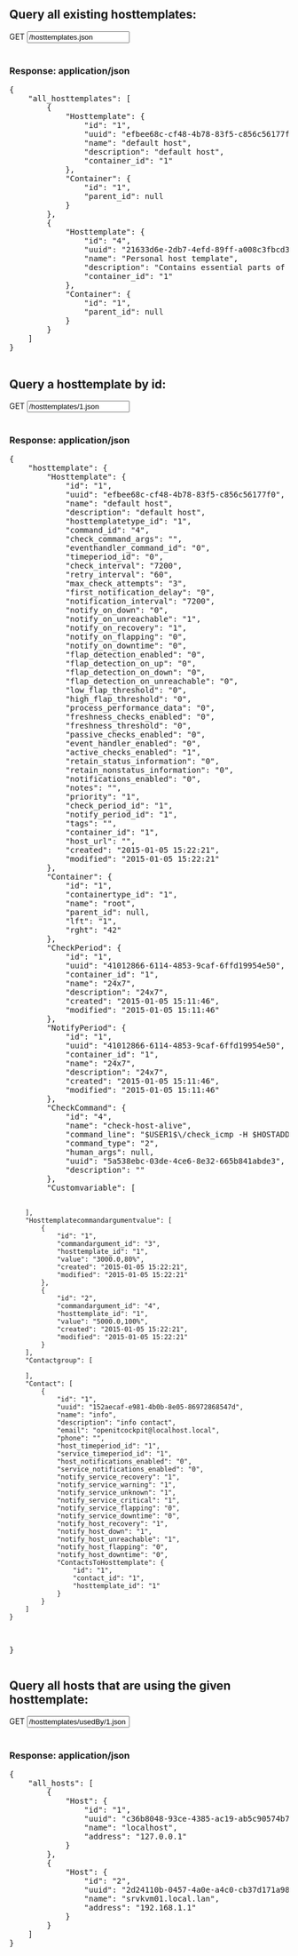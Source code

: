 ## Query all existing hosttemplates:

<div class="input-group">
	<span class="input-group-addon bg-color-green txt-color-white">GET</span>
	<input type="text" class="form-control" value="/hosttemplates.json">
</div>
<br />
<div class="panel panel-primary">
	<div class="panel-heading">
		<h3 class="panel-title">Response: application/json</h3>
	</div>
	<div class="panel-body">
		<pre>
{
    "all_hosttemplates": [
        {
            "Hosttemplate": {
                "id": "1",
                "uuid": "efbee68c-cf48-4b78-83f5-c856c56177f0",
                "name": "default host",
                "description": "default host",
                "container_id": "1"
            },
            "Container": {
                "id": "1",
                "parent_id": null
            }
        },
        {
            "Hosttemplate": {
                "id": "4",
                "uuid": "21633d6e-2db7-4efd-89ff-a008c3fbcd3e",
                "name": "Personal host template",
                "description": "Contains essential parts of your v2 host configuration.",
                "container_id": "1"
            },
            "Container": {
                "id": "1",
                "parent_id": null
            }
        }
    ]
}
		</pre>
	</div>
</div>

## Query a hosttemplate by id:
<div class="input-group">
	<span class="input-group-addon bg-color-green txt-color-white">GET</span>
	<input type="text" class="form-control" value="/hosttemplates/1.json">
</div>
<br />
<div class="panel panel-primary">
	<div class="panel-heading">
		<h3 class="panel-title">Response: application/json</h3>
	</div>
	<div class="panel-body">
		<pre>
{
    "hosttemplate": {
        "Hosttemplate": {
            "id": "1",
            "uuid": "efbee68c-cf48-4b78-83f5-c856c56177f0",
            "name": "default host",
            "description": "default host",
            "hosttemplatetype_id": "1",
            "command_id": "4",
            "check_command_args": "",
            "eventhandler_command_id": "0",
            "timeperiod_id": "0",
            "check_interval": "7200",
            "retry_interval": "60",
            "max_check_attempts": "3",
            "first_notification_delay": "0",
            "notification_interval": "7200",
            "notify_on_down": "0",
            "notify_on_unreachable": "1",
            "notify_on_recovery": "1",
            "notify_on_flapping": "0",
            "notify_on_downtime": "0",
            "flap_detection_enabled": "0",
            "flap_detection_on_up": "0",
            "flap_detection_on_down": "0",
            "flap_detection_on_unreachable": "0",
            "low_flap_threshold": "0",
            "high_flap_threshold": "0",
            "process_performance_data": "0",
            "freshness_checks_enabled": "0",
            "freshness_threshold": "0",
            "passive_checks_enabled": "0",
            "event_handler_enabled": "0",
            "active_checks_enabled": "1",
            "retain_status_information": "0",
            "retain_nonstatus_information": "0",
            "notifications_enabled": "0",
            "notes": "",
            "priority": "1",
            "check_period_id": "1",
            "notify_period_id": "1",
            "tags": "",
            "container_id": "1",
            "host_url": "",
            "created": "2015-01-05 15:22:21",
            "modified": "2015-01-05 15:22:21"
        },
        "Container": {
            "id": "1",
            "containertype_id": "1",
            "name": "root",
            "parent_id": null,
            "lft": "1",
            "rght": "42"
        },
        "CheckPeriod": {
            "id": "1",
            "uuid": "41012866-6114-4853-9caf-6ffd19954e50",
            "container_id": "1",
            "name": "24x7",
            "description": "24x7",
            "created": "2015-01-05 15:11:46",
            "modified": "2015-01-05 15:11:46"
        },
        "NotifyPeriod": {
            "id": "1",
            "uuid": "41012866-6114-4853-9caf-6ffd19954e50",
            "container_id": "1",
            "name": "24x7",
            "description": "24x7",
            "created": "2015-01-05 15:11:46",
            "modified": "2015-01-05 15:11:46"
        },
        "CheckCommand": {
            "id": "4",
            "name": "check-host-alive",
            "command_line": "$USER1$\/check_icmp -H $HOSTADDRESS$ -w $ARG1$ -c $ARG2$ -p 1",
            "command_type": "2",
            "human_args": null,
            "uuid": "5a538ebc-03de-4ce6-8e32-665b841abde3",
            "description": ""
        },
        "Customvariable": [

        ],
        "Hosttemplatecommandargumentvalue": [
            {
                "id": "1",
                "commandargument_id": "3",
                "hosttemplate_id": "1",
                "value": "3000.0,80%",
                "created": "2015-01-05 15:22:21",
                "modified": "2015-01-05 15:22:21"
            },
            {
                "id": "2",
                "commandargument_id": "4",
                "hosttemplate_id": "1",
                "value": "5000.0,100%",
                "created": "2015-01-05 15:22:21",
                "modified": "2015-01-05 15:22:21"
            }
        ],
        "Contactgroup": [

        ],
        "Contact": [
            {
                "id": "1",
                "uuid": "152aecaf-e981-4b0b-8e05-86972868547d",
                "name": "info",
                "description": "info contact",
                "email": "openitcockpit@localhost.local",
                "phone": "",
                "host_timeperiod_id": "1",
                "service_timeperiod_id": "1",
                "host_notifications_enabled": "0",
                "service_notifications_enabled": "0",
                "notify_service_recovery": "1",
                "notify_service_warning": "1",
                "notify_service_unknown": "1",
                "notify_service_critical": "1",
                "notify_service_flapping": "0",
                "notify_service_downtime": "0",
                "notify_host_recovery": "1",
                "notify_host_down": "1",
                "notify_host_unreachable": "1",
                "notify_host_flapping": "0",
                "notify_host_downtime": "0",
                "ContactsToHosttemplate": {
                    "id": "1",
                    "contact_id": "1",
                    "hosttemplate_id": "1"
                }
            }
        ]
    }
}
		</pre>
	</div>
</div>

## Query all hosts that are using the given hosttemplate:
<div class="input-group">
	<span class="input-group-addon bg-color-green txt-color-white">GET</span>
	<input type="text" class="form-control" value="/hosttemplates/usedBy/1.json">
</div>
<br />
<div class="panel panel-primary">
	<div class="panel-heading">
		<h3 class="panel-title">Response: application/json</h3>
	</div>
	<div class="panel-body">
		<pre>
{
    "all_hosts": [
        {
            "Host": {
                "id": "1",
                "uuid": "c36b8048-93ce-4385-ac19-ab5c90574b77",
                "name": "localhost",
                "address": "127.0.0.1"
            }
        },
        {
            "Host": {
                "id": "2",
                "uuid": "2d24110b-0457-4a0e-a4c0-cb37d171a986",
                "name": "srvkvm01.local.lan",
                "address": "192.168.1.1"
            }
        }
    ]
}
		</pre>
	</div>
</div>
